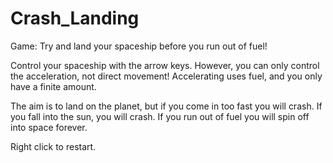 # Crash_Landing
Game: Try and land your spaceship before you run out of fuel!

Control your spaceship with the arrow keys. However, you can only control the acceleration, not direct movement! Accelerating uses fuel, and you only have a finite amount. 

The aim is to land on the planet, but if you come in too fast you will crash. If you fall into the sun, you will crash. If you run out of fuel you will spin off into space forever. 

Right click to restart. 
